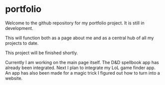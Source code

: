 # portfolio

Welcome to the github repository for my portfolio project.  It is still in development.

This will function both as a page about me and as a central hub of all my projects to date.

This project will be finished shortly.

Currently I am working on the main page itself.  The D&D spellbook app has already been integrated.  Next I plan to integrate my LoL game finder app. An app has also been made for a magic trick I figured out how to turn into a website.
